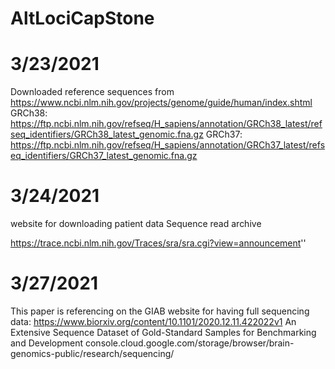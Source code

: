 # AltLociCapStone

# 3/23/2021

Downloaded reference sequences from 
https://www.ncbi.nlm.nih.gov/projects/genome/guide/human/index.shtml
GRCh38:
https://ftp.ncbi.nlm.nih.gov/refseq/H_sapiens/annotation/GRCh38_latest/refseq_identifiers/GRCh38_latest_genomic.fna.gz
GRCh37:
https://ftp.ncbi.nlm.nih.gov/refseq/H_sapiens/annotation/GRCh37_latest/refseq_identifiers/GRCh37_latest_genomic.fna.gz

# 3/24/2021

website for downloading patient data
Sequence read archive

https://trace.ncbi.nlm.nih.gov/Traces/sra/sra.cgi?view=announcement''

# 3/27/2021

This paper is referencing on the GIAB website for having full sequencing data:
https://www.biorxiv.org/content/10.1101/2020.12.11.422022v1
An Extensive Sequence Dataset of Gold-Standard Samples for Benchmarking and Development
console.cloud.google.com/storage/browser/brain-genomics-public/research/sequencing/





